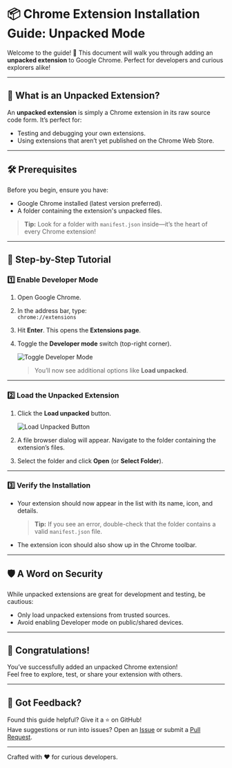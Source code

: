 # 📦 Chrome Extension Installation Guide: Unpacked Mode

Welcome to the guide! 🚀 This document will walk you through adding an **unpacked extension** to Google Chrome. Perfect for developers and curious explorers alike!

---

## 🎯 What is an Unpacked Extension?

An **unpacked extension** is simply a Chrome extension in its raw source code form. It’s perfect for:
- Testing and debugging your own extensions.
- Using extensions that aren’t yet published on the Chrome Web Store.

---

## 🛠️ Prerequisites

Before you begin, ensure you have:
- Google Chrome installed (latest version preferred).
- A folder containing the extension's unpacked files.

> **Tip:** Look for a folder with `manifest.json` inside—it’s the heart of every Chrome extension!

---

## 📃 Step-by-Step Tutorial

### 1️⃣ Enable Developer Mode
1. Open Google Chrome.
2. In the address bar, type:  
   `chrome://extensions`
3. Hit **Enter**. This opens the **Extensions page**.
4. Toggle the **Developer mode** switch (top-right corner).  

   ![Toggle Developer Mode](https://via.placeholder.com/600x300?text=Developer+Mode+Toggle)  

   > You’ll now see additional options like **Load unpacked**.

---

### 2️⃣ Load the Unpacked Extension
1. Click the **Load unpacked** button.  

   ![Load Unpacked Button](https://via.placeholder.com/600x300?text=Load+Unpacked)

2. A file browser dialog will appear. Navigate to the folder containing the extension’s files.
3. Select the folder and click **Open** (or **Select Folder**).

---

### 3️⃣ Verify the Installation
- Your extension should now appear in the list with its name, icon, and details.  
  > **Tip:** If you see an error, double-check that the folder contains a valid `manifest.json` file.  
- The extension icon should also show up in the Chrome toolbar.

---

## 🛡️ A Word on Security
While unpacked extensions are great for development and testing, be cautious:
- Only load unpacked extensions from trusted sources.
- Avoid enabling Developer mode on public/shared devices.

---

## 🎉 Congratulations!
You’ve successfully added an unpacked Chrome extension!  
Feel free to explore, test, or share your extension with others.

---

## 🌟 Got Feedback?
Found this guide helpful? Give it a ⭐ on GitHub!  
Have suggestions or run into issues? Open an [Issue](https://github.com/your-repo/issues) or submit a [Pull Request](https://github.com/your-repo/pulls).

---

Crafted with ❤️ for curious developers.
